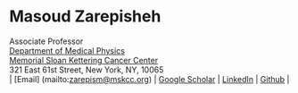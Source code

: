 # Masoud Zarepisheh

Associate Professor\
[Department of Medical Physics](https://www.mskcc.org/departments/medical-physics/faculty/) \
[Memorial Sloan Kettering Cancer Center](https://www.mskcc.org/)\
321 East 61st Street, New York, NY, 10065\
| [Email] (mailto:zarepism@mskcc.org) | [Google Scholar](https://scholar.google.com/citations?hl=en&user=DuytjrMAAAAJ&view_op=list_works&gmla=AJsN-F5YtiYd_-Nv4Skfc3Ttk0PRiYwkd9CWzh-a00GpjtOPi-edZ58wqmKFohCuKI_zPVoxhRF1gY1uVzStyKtY8Os3eOQRjxWOtPdBCaxz0lKzbA5D0bg) | [LinkedIn](https://www.linkedin.com/in/masoud-zarepisheh-457a492b/) | [Github](https://github.com/masoudzp) | 
